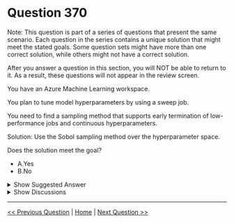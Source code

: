 # Question 370

Note: This question is part of a series of questions that present the same scenario. Each question in the series contains a unique solution that might meet the stated goals. Some question sets might have more than one correct solution, while others might not have a correct solution.

After you answer a question in this section, you will NOT be able to return to it. As a result, these questions will not appear in the review screen.

You have an Azure Machine Learning workspace.

You plan to tune model hyperparameters by using a sweep job.

You need to find a sampling method that supports early termination of low-performance jobs and continuous hyperparameters.

Solution: Use the Sobol sampling method over the hyperparameter space.

Does the solution meet the goal?

* A.Yes
* B.No

<details>
  <summary>Show Suggested Answer</summary>

  <strong>B</strong><br>

</details>

<details>
  <summary>Show Discussions</summary>

<blockquote><p><strong>b805b03</strong> <code>(Mon 07 Jul 2025 12:50)</code> - <em>Upvotes: 1</em></p><p>I would say &quot;yes&quot;:

Sobol is a type of random sampling supported by sweep job types.
Random sampling supports discrete and continuous hyperparameters. It supports early termination of low-performance jobs

https://learn.microsoft.com/en-us/azure/machine-learning/how-to-tune-hyperparameters?view=azureml-api-2</p></blockquote>

</details>

---

[<< Previous Question](question_369.md) | [Home](/index.md) | [Next Question >>](question_371.md)
